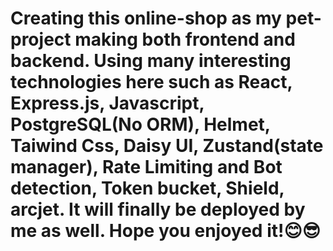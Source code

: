 # Creating this online-shop as my pet-project making both frontend and backend. Using many interesting technologies here such as React, Express.js, Javascript, PostgreSQL(No ORM), Helmet, Taiwind Css, Daisy UI, Zustand(state manager), Rate Limiting and Bot detection, Token bucket, Shield, arcjet. It will finally be deployed by me as well. Hope you enjoyed it!😊😎
